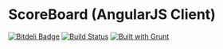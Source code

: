 # ScoreBoard (AngularJS Client)

[![Bitdeli Badge](https://d2weczhvl823v0.cloudfront.net/frankbille/scoreboard-client/trend.png)](https://bitdeli.com/free "Bitdeli Badge")
[![Build Status](https://travis-ci.org/frankbille/scoreboard-client.png?branch=master)](https://travis-ci.org/frankbille/scoreboard-client)
[![Built with Grunt](https://cdn.gruntjs.com/builtwith.png)](http://gruntjs.com/)